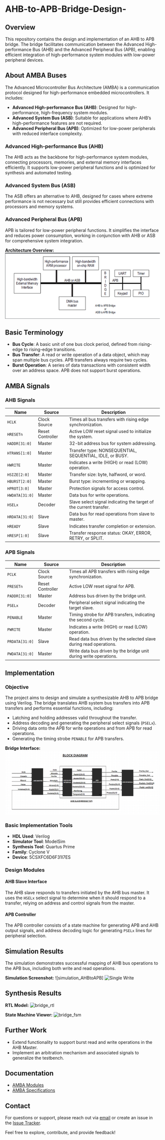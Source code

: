 # AHB-to-APB-Bridge-Design-

## Overview

This repository contains the design and implementation of an AHB to APB bridge. The bridge facilitates communication between the Advanced High-performance Bus (AHB) and the Advanced Peripheral Bus (APB), enabling efficient integration of high-performance system modules with low-power peripheral devices.

## About AMBA Buses

The Advanced Microcontroller Bus Architecture (AMBA) is a communication protocol designed for high-performance embedded microcontrollers. It includes:

- **Advanced High-performance Bus (AHB)**: Designed for high-performance, high-frequency system modules.
- **Advanced System Bus (ASB)**: Suitable for applications where AHB’s high-performance features are not required.
- **Advanced Peripheral Bus (APB)**: Optimized for low-power peripherals with reduced interface complexity.

### Advanced High-performance Bus (AHB)

The AHB acts as the backbone for high-performance system modules, connecting processors, memories, and external memory interfaces efficiently. It supports low-power peripheral functions and is optimized for synthesis and automated testing.

### Advanced System Bus (ASB)

The ASB offers an alternative to AHB, designed for cases where extreme performance is not necessary but still provides efficient connections with processors and memory systems.

### Advanced Peripheral Bus (APB)

APB is tailored for low-power peripheral functions. It simplifies the interface and reduces power consumption, working in conjunction with AHB or ASB for comprehensive system integration.

**Architecture Overview:**
![AMBA System](https://github.com/Anurag-2610/AHB-to-APB-Bridge-Design-/blob/main/Architecture.png)

## Basic Terminology

- **Bus Cycle**: A basic unit of one bus clock period, defined from rising-edge to rising-edge transitions.
- **Bus Transfer**: A read or write operation of a data object, which may span multiple bus cycles. APB transfers always require two cycles.
- **Burst Operation**: A series of data transactions with consistent width over an address space. APB does not support burst operations.

## AMBA Signals

### AHB Signals

| Name        | Source       | Description |
|-------------|--------------|-------------|
| `HCLK`      | Clock Source | Times all bus transfers with rising edge synchronization. |
| `HRESETn`   | Reset Controller | Active LOW reset signal used to initialize the system. |
| `HADDR[31:0]` | Master      | 32-bit address bus for system addressing. |
| `HTRANS[1:0]` | Master      | Transfer type: NONSEQUENTIAL, SEQUENTIAL, IDLE, or BUSY. |
| `HWRITE`    | Master       | Indicates a write (HIGH) or read (LOW) operation. |
| `HSIZE[2:0]` | Master      | Transfer size: byte, halfword, or word. |
| `HBURST[2:0]` | Master     | Burst type: incrementing or wrapping. |
| `HPROT[3:0]` | Master      | Protection signals for access control. |
| `HWDATA[31:0]` | Master    | Data bus for write operations. |
| `HSELx`     | Decoder      | Slave select signal indicating the target of the current transfer. |
| `HRDATA[31:0]` | Slave     | Data bus for read operations from slave to master. |
| `HREADY`    | Slave        | Indicates transfer completion or extension. |
| `HRESP[1:0]` | Slave       | Transfer response status: OKAY, ERROR, RETRY, or SPLIT. |

### APB Signals

| Name        | Source       | Description |
|-------------|--------------|-------------|
| `PCLK`      | Clock Source | Times all APB transfers with rising edge synchronization. |
| `PRESETn`   | Reset Controller | Active LOW reset signal for APB. |
| `PADDR[31:0]` | Master      | Address bus driven by the bridge unit. |
| `PSELx`     | Decoder      | Peripheral select signal indicating the target slave. |
| `PENABLE`   | Master       | Timing strobe for APB transfers, indicating the second cycle. |
| `PWRITE`    | Master       | Indicates a write (HIGH) or read (LOW) operation. |
| `PRDATA[31:0]` | Slave     | Read data bus driven by the selected slave during read operations. |
| `PWDATA[31:0]` | Master    | Write data bus driven by the bridge unit during write operations. |

## Implementation

### Objective

The project aims to design and simulate a synthesizable AHB to APB bridge using Verilog. The bridge translates AHB system bus transfers into APB transfers and performs essential functions, including:

- Latching and holding addresses valid throughout the transfer.
- Address decoding and generating the peripheral select signals (`PSELx`).
- Driving data onto the APB for write operations and from APB for read operations.
- Generating the timing strobe `PENABLE` for APB transfers.

**Bridge Interface:**
![APB Bridge](https://github.com/Anurag-2610/AHB-to-APB-Bridge-Design-/blob/main/Block%20Diagram.png)

### Basic Implementation Tools

- **HDL Used**: Verilog
- **Simulator Tool**: ModelSim
- **Synthesis Tool**: Quartus Prime
- **Family**: Cyclone V
- **Device**: 5CSXFC6D6F31I7ES

### Design Modules

#### AHB Slave Interface

The AHB slave responds to transfers initiated by the AHB bus master. It uses the `HSELx` select signal to determine when it should respond to a transfer, relying on address and control signals from the master.

#### APB Controller

The APB controller consists of a state machine for generating APB and AHB output signals, and address decoding logic for generating `PSELx` lines for peripheral selection.

## Simulation Results

The simulation demonstrates successful mapping of AHB bus operations to the APB bus, including both write and read operations.

**Simulation Screenshot:**
![simulation_AHBtoAPB]
![Single Write]()

## Synthesis Results

**RTL Model:**
![bridge_rtl](https://user-images.githubusercontent.com/91010702/194485990-f8ff7727-387e-42ef-8fa7-d39034216ffc.png)

**State Machine Viewer:**
![bridge_fsm](https://user-images.githubusercontent.com/91010702/194485981-4a8f44e9-390b-4100-84b3-abe9c4930377.png)

## Further Work

- Extend functionality to support burst read and write operations in the AHB Master.
- Implement an arbitration mechanism and associated signals to generalize the testbench.

## Documentation

- [AMBA Modules](https://github.com/prajwalgekkouga/AHB-to-APB-Bridge/files/9731505/AMBA.Modules.pdf)
- [AMBA Specifications](https://github.com/prajwalgekkouga/AHB-to-APB-Bridge/files/9731507/AMBA.Specifications.pdf)

## Contact

For questions or support, please reach out via [email](mailto:your.email@example.com) or create an issue in the [Issue Tracker](https://github.com/yourusername/ahb-to-apb-bridge/issues).

Feel free to explore, contribute, and provide feedback!
